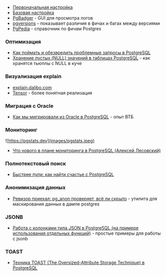 - [Первоначальная настройка](https://pgconfigurator.cybertec.at/)
- [Базовая настройка](https://pgtune.godream.su/)
- [PgBadger](https://pgbadger.darold.net/examples/sample.html) - GUI для просмотра логов
- [pgversions](https://pgversions.com/) - показывает различия в фичах и багах между версиями
- [PgPedia](https://pgpedia.info/) - справочник по фичам Postgres

### Оптимизация

- [Как поймать и обезвредить проблемные запросы в PostgreSQL](https://habr.com/ru/companies/postgrespro/articles/872574/)
- [Хранение пустых (NULL) значений в таблицах PostgreSQL](https://habr.com/ru/articles/890718/) - как хранятся тьюплы с NULL в куче

### Визуализация explain

- [explain.dalibo.com](https://explain.dalibo.com/)
- [Tensor](https://explain.tensor.ru/) - более понятная реализация

### Миграция с Oracle

- [Как мы мигрировали из Oracle в PostgreSQL](https://habr.com/ru/companies/vtb/articles/819133/) - опыт ВТБ

### Мониторинг

![https://pgstats.dev](images/pgstats.jpeg)
- [Что нового в плане мониторинга в PostgreSQL (Алексей Лесовский)](https://habr.com/ru/articles/658137/)

### Полнотекстовый поиск

- [Быстрее пули: как найти счастье с PostgreSQL](https://habr.com/ru/companies/rostelecom/articles/853124/)

### Анонимизация данных

- [Ревизор приехал: pg_anon проверяет, всё ли скрыто](https://habr.com/ru/companies/rostelecom/articles/876124/) - утилита для маскирования данных в дампе postgres

### JSONB

- [Работа с колонками типа JSON в PostgreSQL (на примере использования отдельных функций)](https://habr.com/ru/articles/883884/) - простые примеры для работы с jsonb

### TOAST

- [Техника TOAST (The Oversized-Attribute Storage Technique) в PostgreSQL](https://habr.com/ru/articles/888926/)